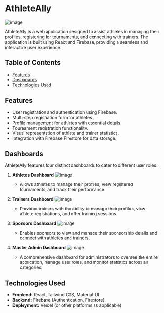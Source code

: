 # AthleteAlly
![image](https://github.com/user-attachments/assets/d44501fe-5665-4148-93c4-4f089d51a6f0)

AthleteAlly is a web application designed to assist athletes in managing their profiles, registering for tournaments, and connecting with trainers. The application is built using React and Firebase, providing a seamless and interactive user experience.

## Table of Contents

- [Features](#features)
- [Dashboards](#dashboards)
- [Technologies Used](#technologies-used)

## Features

- User registration and authentication using Firebase.
- Multi-step registration form for athletes.
- Profile management for athletes with essential details.
- Tournament registration functionality.
- Visual representation of athlete and trainer statistics.
- Integration with Firebase Firestore for data storage.

## Dashboards

AthleteAlly features four distinct dashboards to cater to different user roles:

1. **Athletes Dashboard**
   ![image](https://github.com/user-attachments/assets/00041038-3eca-47a2-8c99-62cd73e36985)

   - Allows athletes to manage their profiles, view registered tournaments, and track their performance.

2. **Trainers Dashboard**
   ![image](https://github.com/user-attachments/assets/830f0e3a-67d5-4370-a089-caa9d6998717)

   - Provides trainers with the ability to manage their profiles, view athlete registrations, and offer training sessions.

3. **Sponsors Dashboard**
   ![image](https://github.com/user-attachments/assets/42ed50d5-8850-48df-a191-5f2bc3bacb9c)

   - Enables sponsors to view and manage their sponsorship details and connect with athletes and trainers.

4. **Master Admin Dashboard**
   ![image](https://github.com/user-attachments/assets/f0676787-f74b-4f4b-95f6-77408ff3cd87)

   - A comprehensive dashboard for administrators to oversee the entire application, manage user roles, and monitor statistics across all categories.

## Technologies Used

- **Frontend:** React, Tailwind CSS, Material-UI
- **Backend:** Firebase (Authentication, Firestore)
- **Deployment:** Vercel (or other platforms as applicable)
